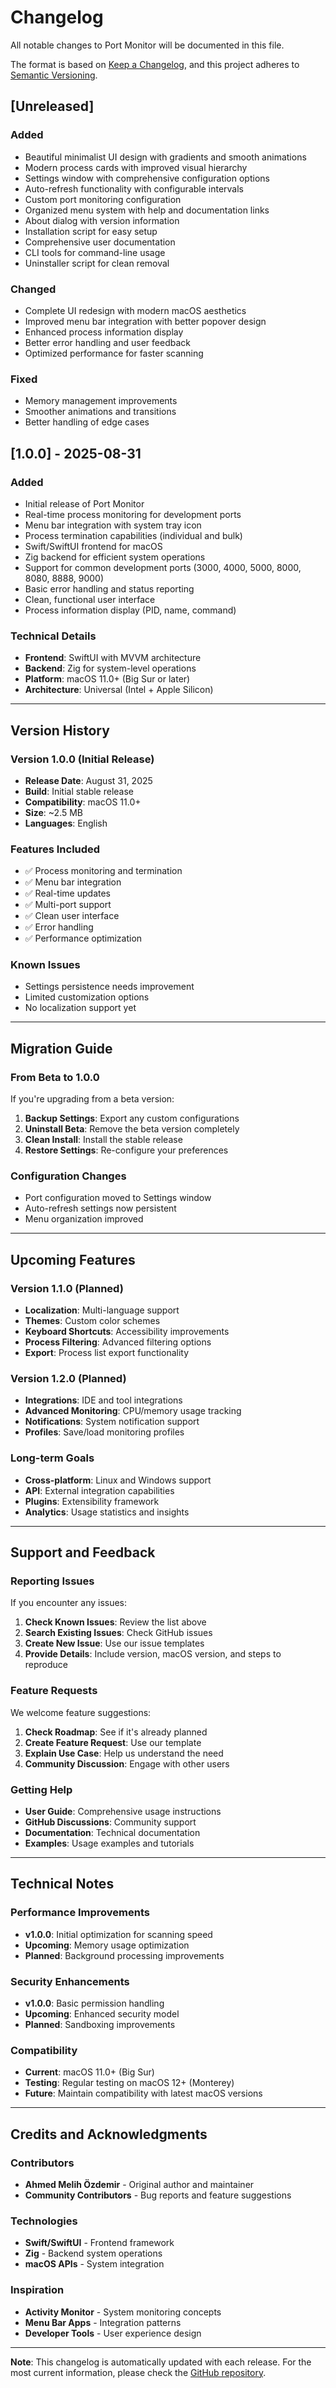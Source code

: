 # Changelog

All notable changes to Port Monitor will be documented in this file.

The format is based on [Keep a Changelog](https://keepachangelog.com/en/1.0.0/),
and this project adheres to [Semantic Versioning](https://semver.org/spec/v2.0.0.html).

## [Unreleased]

### Added
- Beautiful minimalist UI design with gradients and smooth animations
- Modern process cards with improved visual hierarchy
- Settings window with comprehensive configuration options
- Auto-refresh functionality with configurable intervals
- Custom port monitoring configuration
- Organized menu system with help and documentation links
- About dialog with version information
- Installation script for easy setup
- Comprehensive user documentation
- CLI tools for command-line usage
- Uninstaller script for clean removal

### Changed
- Complete UI redesign with modern macOS aesthetics
- Improved menu bar integration with better popover design
- Enhanced process information display
- Better error handling and user feedback
- Optimized performance for faster scanning

### Fixed
- Memory management improvements
- Smoother animations and transitions
- Better handling of edge cases

## [1.0.0] - 2025-08-31

### Added
- Initial release of Port Monitor
- Real-time process monitoring for development ports
- Menu bar integration with system tray icon
- Process termination capabilities (individual and bulk)
- Swift/SwiftUI frontend for macOS
- Zig backend for efficient system operations
- Support for common development ports (3000, 4000, 5000, 8000, 8080, 8888, 9000)
- Basic error handling and status reporting
- Clean, functional user interface
- Process information display (PID, name, command)

### Technical Details
- **Frontend**: SwiftUI with MVVM architecture
- **Backend**: Zig for system-level operations
- **Platform**: macOS 11.0+ (Big Sur or later)
- **Architecture**: Universal (Intel + Apple Silicon)

---

## Version History

### Version 1.0.0 (Initial Release)
- **Release Date**: August 31, 2025
- **Build**: Initial stable release
- **Compatibility**: macOS 11.0+
- **Size**: ~2.5 MB
- **Languages**: English

### Features Included
- ✅ Process monitoring and termination
- ✅ Menu bar integration
- ✅ Real-time updates
- ✅ Multi-port support
- ✅ Clean user interface
- ✅ Error handling
- ✅ Performance optimization

### Known Issues
- Settings persistence needs improvement
- Limited customization options
- No localization support yet

---

## Migration Guide

### From Beta to 1.0.0
If you're upgrading from a beta version:

1. **Backup Settings**: Export any custom configurations
2. **Uninstall Beta**: Remove the beta version completely
3. **Clean Install**: Install the stable release
4. **Restore Settings**: Re-configure your preferences

### Configuration Changes
- Port configuration moved to Settings window
- Auto-refresh settings now persistent
- Menu organization improved

---

## Upcoming Features

### Version 1.1.0 (Planned)
- **Localization**: Multi-language support
- **Themes**: Custom color schemes
- **Keyboard Shortcuts**: Accessibility improvements
- **Process Filtering**: Advanced filtering options
- **Export**: Process list export functionality

### Version 1.2.0 (Planned)
- **Integrations**: IDE and tool integrations
- **Advanced Monitoring**: CPU/memory usage tracking
- **Notifications**: System notification support
- **Profiles**: Save/load monitoring profiles

### Long-term Goals
- **Cross-platform**: Linux and Windows support
- **API**: External integration capabilities
- **Plugins**: Extensibility framework
- **Analytics**: Usage statistics and insights

---

## Support and Feedback

### Reporting Issues
If you encounter any issues:

1. **Check Known Issues**: Review the list above
2. **Search Existing Issues**: Check GitHub issues
3. **Create New Issue**: Use our issue templates
4. **Provide Details**: Include version, macOS version, and steps to reproduce

### Feature Requests
We welcome feature suggestions:

1. **Check Roadmap**: See if it's already planned
2. **Create Feature Request**: Use our template
3. **Explain Use Case**: Help us understand the need
4. **Community Discussion**: Engage with other users

### Getting Help
- **User Guide**: Comprehensive usage instructions
- **GitHub Discussions**: Community support
- **Documentation**: Technical documentation
- **Examples**: Usage examples and tutorials

---

## Technical Notes

### Performance Improvements
- **v1.0.0**: Initial optimization for scanning speed
- **Upcoming**: Memory usage optimization
- **Planned**: Background processing improvements

### Security Enhancements
- **v1.0.0**: Basic permission handling
- **Upcoming**: Enhanced security model
- **Planned**: Sandboxing improvements

### Compatibility
- **Current**: macOS 11.0+ (Big Sur)
- **Testing**: Regular testing on macOS 12+ (Monterey)
- **Future**: Maintain compatibility with latest macOS versions

---

## Credits and Acknowledgments

### Contributors
- **Ahmed Melih Özdemir** - Original author and maintainer
- **Community Contributors** - Bug reports and feature suggestions

### Technologies
- **Swift/SwiftUI** - Frontend framework
- **Zig** - Backend system operations
- **macOS APIs** - System integration

### Inspiration
- **Activity Monitor** - System monitoring concepts
- **Menu Bar Apps** - Integration patterns
- **Developer Tools** - User experience design

---

**Note**: This changelog is automatically updated with each release. For the most current information, please check the [GitHub repository](https://github.com/ahmedmelihozdemir/zig-swift-kill_port).
